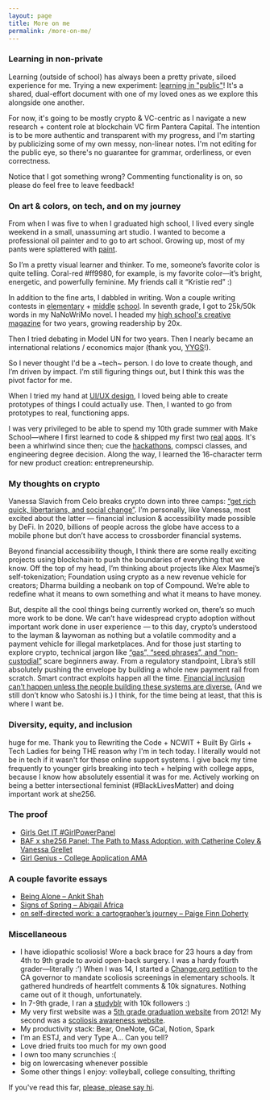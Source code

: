 ```yaml
---
layout: page
title: More on me
permalink: /more-on-me/
---
```



### Learning in non-private
Learning (outside of school) has always been a pretty private, siloed experience for me. Trying a new experiment: [learning in "public"](https://www.notion.so/dual-effort-learning-in-public-cc9ff63eabc64d27a3efe45369fccd88)! It's a shared, dual-effort document with one of my loved ones as we explore this alongside one another.

For now, it's going to be mostly crypto & VC-centric as I navigate a new research + content role at blockchain VC firm Pantera Capital. The intention is to be more authentic and transparent with my progress, and I'm starting by publicizing some of my own messy, non-linear notes. I'm not editing for the public eye, so there's no guarantee for grammar, orderliness, or even correctness. 

Notice that I got something wrong? Commenting functionality is on, so please do feel free to leave feedback!


### On art & colors, on tech, and on my journey

From when I was five to when I graduated high school, I lived every single weekend in a small, unassuming art studio. I wanted to become a professional oil painter and to go to art school. Growing up, most of my pants were splattered with [paint](https://www.behance.net/gallery/72001185/Kristie-Huang-Art-Portfolio).

So I’m a pretty visual learner and thinker. To me, someone’s favorite color is quite telling. Coral-red #ff9980, for example, is my favorite color—it’s bright, energetic, and powerfully feminine. My friends call it “Kristie red” :)

In addition to the fine arts, I dabbled in writing. Won a couple writing contests in [elementary](https://web.archive.org/web/20120415084842/http://www.tuolumne.org/content/article.php/20120410143026414) + [middle](https://web.archive.org/web/20160421063816/http://sanfrancisco.adl.org/news/41827/) [school](https://www.mercurynews.com/2015/05/21/palo-alto-student-wins-essay-contest/). In seventh grade, I got to 25k/50k words in my NaNoWriMo novel. I headed my [high school's creative magazine](https://issuu.com/pandorasbox.gunn) for two years, growing readership by 20x. 

Then I tried debating in Model UN for two years. Then I nearly became an international relations / economics major (thank you, [YYGS](https://globalscholars.yale.edu/international-affairs-globalization)!).

So I never thought I'd be a ~tech~ person. I do love to create though, and I’m driven by impact. I’m still figuring things out, but I think this was the pivot factor for me.

When I tried my hand at [UI/UX design](https://www.behance.net/kristiehuang), I loved being able to create prototypes of things I could actually use. Then, I wanted to go from prototypes to real, functioning apps.

I was very privileged to be able to spend my 10th grade summer with Make School—where I first learned to code & shipped my first two [real](http://tinyurl.com/cloudcloset) [apps](http://tinyurl.com/airtimeevents). It's been a whirlwind since then; cue the [hackathons](https://devpost.com/kristiehuang), compsci classes, and engineering degree decision. Along the way, I learned the 16-character term for new product creation: entrepreneurship.

### My thoughts on crypto

Vanessa Slavich from Celo breaks crypto down into three camps: [“get rich quick, libertarians, and social change”](https://link.medium.com/wMcJmALc68). I’m personally, like Vanessa, most excited about the latter — financial inclusion & accessibility made possible by DeFi. In 2020, billions of people across the globe have access to a mobile phone but don’t have access to crossborder financial systems.

Beyond financial accessibility though, I think there are some really exciting projects using blockchain to push the boundaries of everything that we know. Off the top of my head, I’m thinking about projects like Alex Masmej’s self-tokenization; Foundation using crypto as a new revenue vehicle for creators; Dharma building a neobank on top of Compound. We’re able to redefine what it means to own something and what it means to have money.

But, despite all the cool things being currently worked on, there’s so much more work to be done. We can’t have widespread crypto adoption without important work done in user experience — to this day, crypto’s understood to the layman & laywoman as nothing but a volatile commodity and a payment vehicle for illegal marketplaces. And for those just starting to explore crypto, technical jargon like [“gas”, “seed phrases”, and “non-custodial”](https://www.dharma.io/) scare beginners away. From a regulatory standpoint, Libra’s still absolutely pushing the envelope by building a whole new payment rail from scratch. Smart contract exploits happen all the time. [Financial inclusion can’t happen unless the people building these systems are diverse.](http://she256.org/) (And we still don’t know who Satoshi is.) I think, for the time being at least, that this is where I want be.

### Diversity, equity, and inclusion
huge for me.
Thank you to Rewriting the Code + NCWIT + Built By Girls + Tech Ladies for being THE reason why I'm in tech today. I literally would not be in tech if it wasn't for these online support systems. I give back my time frequently to younger girls breaking into tech + helping with college apps, because I know how absolutely essential it was for me.
Actively working on being a better intersectional feminist (#BlackLivesMatter) and doing important work at she256.

### The proof
* [Girls Get IT #GirlPowerPanel](https://www.instagram.com/p/CBbVHmalvQj/)
* [BAF x she256 Panel: The Path to Mass Adoption, with Catherine Coley & Vanessa Grellet](https://www.youtube.com/watch?v=f3i9kItUi-k&t=73s)
* [Girl Genius - College Application AMA](https://www.instagram.com/p/CHG3XjkD1MG/)

### A couple favorite essays
* [Being Alone – Ankit Shah](https://www.ankit.fyi/being-alone)
* [Signs of Spring – Abigail Africa](https://app.sparkmailapp.com/web-share/9OJcHD2jn-v0gPAjRfG_phaW3Hbz4gTEOzHm694E)
* [on self-directed work: a cartographer’s journey – Paige Finn Doherty](https://paigefinndoherty.com/2020/10/13/on-self-directed-work-a-cartographers-journey/)

### Miscellaneous

* I have idiopathic scoliosis! Wore a back brace for 23 hours a day from 4th to 9th grade to avoid open-back surgery. I was a hardy fourth grader—literally :’) When I was 14, I started a [Change.org petition](https://www.change.org/p/state-of-california-mandate-life-saving-scoliosis-screenings-in-elementary-schools) to the CA governor to mandate scoliosis screenings in elementary schools. It gathered hundreds of heartfelt comments & 10k signatures. Nothing came out of it though, unfortunately.
* In 7-9th grade, I ran a [studyblr](https://studycxlture.tumblr.com/) with 10k followers :)
* My very first website was a [5th grade graduation website](https://sites.google.com/site/hooverforeverclassof2012/home) from 2012! My second was a [scoliosis awareness website](https://sites.google.com/view/scoliosis-awareness-kristie/).
* My productivity stack: Bear, OneNote, GCal, Notion, Spark
* I’m an ESTJ, and very Type A... Can you tell?
* Love dried fruits too much for my own good
* I own too many scrunchies :(
* big on lowercasing whenever possible
* Some other things I enjoy: volleyball, college consulting, thrifting

If you've read this far, [please, please say hi](https://twitter.com/kristiehuang).